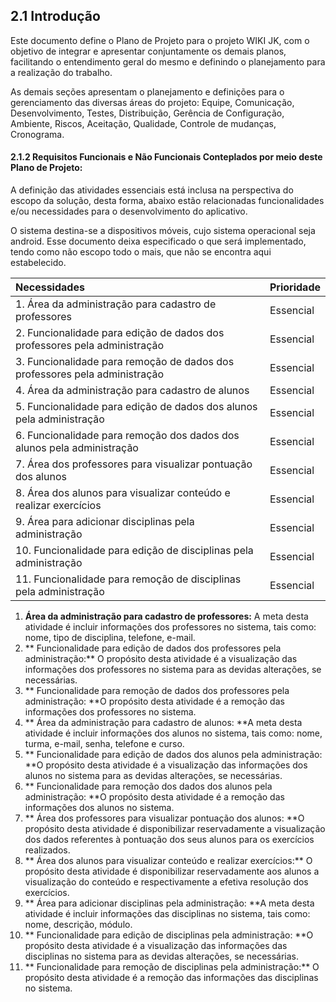 ## 2.1  Introdução

Este documento define o Plano de Projeto para o projeto WIKI JK, com o objetivo de integrar e apresentar conjuntamente os demais planos, facilitando o entendimento geral do mesmo e definindo o planejamento para a realização do trabalho.

As demais seções apresentam o planejamento e definições para o gerenciamento das diversas áreas do projeto: Equipe, Comunicação, Desenvolvimento, Testes, Distribuição, Gerência de Configuração, Ambiente, Riscos, Aceitação, Qualidade, Controle de mudanças, Cronograma.

#### 2.1.2 Requisitos Funcionais  e Não Funcionais Conteplados por meio deste Plano de Projeto:

A definição das atividades essenciais está inclusa na perspectiva do escopo da solução, desta forma, abaixo estão relacionadas funcionalidades e/ou necessidades para o desenvolvimento do aplicativo.

O sistema destina-se a dispositivos móveis, cujo sistema operacional seja android. Esse documento deixa especificado o que será implementado, tendo como não escopo todo o mais, que não se encontra aqui estabelecido.

| **Necessidades** | **Prioridade** |
| :--- | :--- |
| 1. Área da administração para cadastro de professores | Essencial |
| 2. Funcionalidade para edição de dados dos professores pela administração | Essencial |
| 3. Funcionalidade para remoção de dados dos professores pela administração | Essencial |
| 4. Área da administração para cadastro de alunos | Essencial |
| 5. Funcionalidade para edição de dados dos alunos pela administração | Essencial |
| 6. Funcionalidade para remoção dos dados dos alunos pela administração | Essencial |
| 7. Área dos professores para visualizar pontuação dos alunos | Essencial |
| 8. Área dos alunos para visualizar conteúdo e realizar exercícios | Essencial |
| 9. Área para adicionar disciplinas pela administração | Essencial |
| 10. Funcionalidade para edição de disciplinas pela administração | Essencial |
| 11. Funcionalidade para remoção de disciplinas pela administração | Essencial |

1. **Área da administração para cadastro de professores:** A meta desta atividade é incluir informações dos professores no sistema, tais como: nome, tipo de disciplina, telefone, e-mail.
2. ** Funcionalidade para edição de dados dos professores pela administração:** O propósito desta atividade é a visualização das informações dos professores no sistema para as devidas alterações, se necessárias.
3. ** Funcionalidade para remoção de dados dos professores pela administração: **O propósito desta atividade é a remoção das informações dos professores no sistema.
4. ** Área da administração para cadastro de alunos: **A meta desta atividade é incluir informações dos alunos no sistema, tais como: nome, turma, e-mail, senha, telefone e curso.
5. ** Funcionalidade para edição de dados dos alunos pela administração: **O propósito desta atividade é a visualização das informações dos alunos no sistema para as devidas alterações, se necessárias.
6. ** Funcionalidade para remoção dos dados dos alunos pela administração: **O propósito desta atividade é a remoção das informações dos alunos no sistema.
7. ** Área dos professores para visualizar pontuação dos alunos: **O propósito desta atividade é disponibilizar reservadamente a visualização dos dados referentes à pontuação dos seus alunos para os exercícios realizados.
8. ** Área dos alunos para visualizar conteúdo e realizar exercícios:** O propósito desta atividade é disponibilizar reservadamente aos alunos a visualização do conteúdo e respectivamente a efetiva resolução dos exercícios.
9. ** Área para adicionar disciplinas pela administração: **A meta desta atividade é incluir informações das disciplinas no sistema, tais como: nome, descrição, módulo.
10. ** Funcionalidade para edição de disciplinas pela administração: **O propósito desta atividade é a visualização das informações das disciplinas no sistema para as devidas alterações, se necessárias.
11. ** Funcionalidade para remoção de disciplinas pela administração:** O propósito desta atividade é a remoção das informações das disciplinas no sistema.

### 



